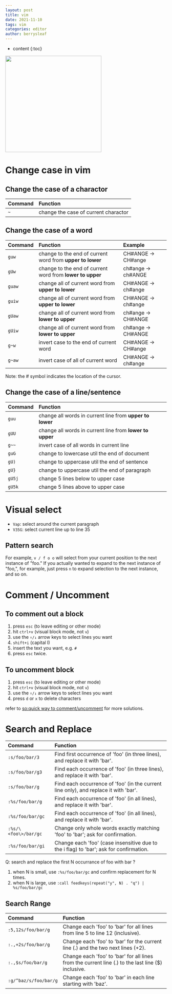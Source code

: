 ```yaml
---
layout: post
title: vim
date: 2021-11-10
tags: vim
categories: editor
author: berrysleaf
---
```

* content
{:toc}


<img src="https://cdn.jsdelivr.net/gh/117v2/stuff@master/2021/2ecccf1e-9ef6-48cb-8568-c58b55bb2309.png" width=300pt>





# Change case in vim
## Change the case of a charactor

|Command|Function|
|:---|:----|
|`~`| change the case of current charactor|

## Change the case of a word

|Command|Function|Example|
|:---|:----|:----|
|`guw`| change to the end of current word from **upper to lower** | CH\#ANGE -> CH\#ange|
|`gUw`| change to the end of current word from **lower to upper** | ch\#ange -> ch\#ANGE|
|`guaw`| change all of current word from **upper to lower** | CH\#ANGE -> ch\#ange |
|`guiw`| change all of current word from **upper to lower** | CH\#ANGE -> ch\#ange |
|`gUaw`| change all of current word from **lower to upper** | ch\#ange -> CH\#ANGE |
|`gUiw`| change all of current word from **lower to upper** | ch\#ange -> CH\#ANGE |
|`g~w`| invert case to the end of current word | CH\#ANGE -> CH\#ange|
|`g~aw`| invert case of all of current word | CH\#ANGE -> ch\#ange|

Note: the \# symbol indicates the location of the cursor.

## Change the case of a line/sentence

|Command|Function|
|:---|:----|
|`guu`| change all words in current line from **upper to lower** |
|`gUU`| change all words in current line from **lower to upper** |
|`g~~`| invert case of all words in current line|
|`guG`| change to lowercase util the end of document|
|`gU)`| change to uppercase util the end of sentence|
|`gU}`| change to uppercase util the end of paragraph|
|`gU5j`| change 5 lines below to upper case|
|`gU5k`| change 5 lines above to upper case|

# Visual select

- `Vap`: select around the current paragraph
- `V35G`: select current line up to line 35


## Pattern search
For example, `v / f o o` will select from your current position to the next instance of "foo." If you actually wanted to expand to the next instance of "foo,", for example, just press `n` to expand selection to the next instance, and so on.


# Comment / Uncomment 
## To comment out a block 
1. press `esc` (to leave editing or other mode)
2. hit `ctrl+v` (visual block mode, not `v`)
3. use the `↑/↓` arrow keys to select lines you want
4. `shift+i` (capital I)
5. insert the text you want, e.g. `#`
6. press `esc` twice. 

## To uncomment block
1. press `esc` (to leave editing or other mode)
2. hit `ctrl+v` (visual block mode, not `v`)
3. use the `↑/↓` arrow keys to select lines you want
4. press `d` or `x` to delete characters

refer to [so:quick way to comment/uncomment](https://stackoverflow.com/questions/1676632/whats-a-quick-way-to-comment-uncomment-lines-in-vim) for more solutions.

# Search and Replace

|Command | Function |
|:---- |:-----|
|`:s/foo/bar/3` | Find first occurrence of 'foo' (in three lines), and replace it with 'bar'. |
|`:s/foo/bar/g3` | Find each occurrence of 'foo' (in three lines), and replace it with 'bar'. |
|`:s/foo/bar/g` | Find each occurrence of 'foo' (in the current line only), and replace it with 'bar'. |
|`:%s/foo/bar/g` | Find each occurrence of 'foo' (in all lines), and replace it with 'bar'.|
|`:%s/foo/bar/gc` | Find each occurrence of 'foo' (in all lines), and replace it with 'bar'.|
|`:%s/\<foo\>/bar/gc`| Change only whole words exactly matching 'foo' to 'bar'; ask for confirmation.|
|`:%s/foo/bar/gi` | Change each 'foo' (case insensitive due to the i flag) to 'bar'; ask for confirmation.|

Q: search and replace the first N occurrance of foo with bar ?
1. when N is small, use `:%s/foo/bar/gc` and confirm replacement for N times.
2. when N is large, use `:call feedkeys(repeat("y", N) . "q") | %s/foo/bar/gc` 

## Search Range

|Command | Function |
|:---- |:-----|
|`:5,12s/foo/bar/g` | Change each 'foo' to 'bar' for all lines from line 5 to line 12 (inclusive).|
|`:.,+2s/foo/bar/g` | Change each 'foo' to 'bar' for the current line (.) and the two next lines (+2).|
|`:.,$s/foo/bar/g` | Change each 'foo' to 'bar' for all lines from the current line (.) to the last line ($) inclusive.|
|`:g/^baz/s/foo/bar/g` | Change each 'foo' to 'bar' in each line starting with 'baz'. |

